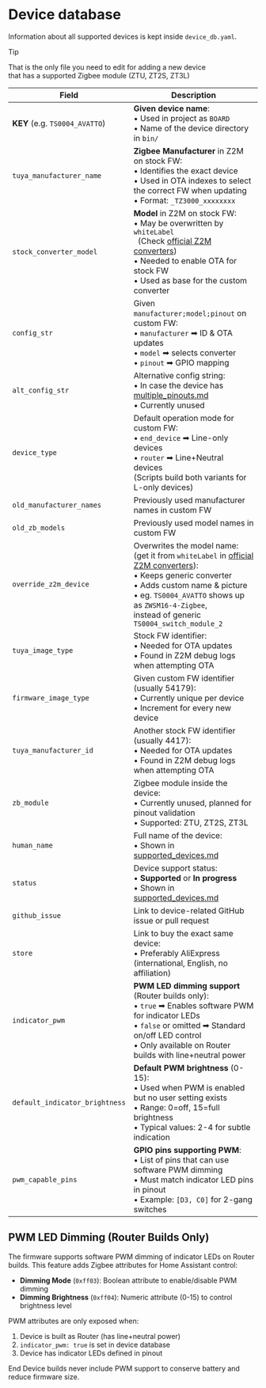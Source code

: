 # Device database

Information about all supported devices is kept inside `device_db.yaml`.

> [!TIP]  
> That is the only file you need to edit for adding a new device  
> that has a supported Zigbee module (ZTU, ZT2S, ZT3L)

[off_conv]: https://github.com/Koenkk/zigbee-herdsman-converters/tree/master/src/devices

| Field                        | Description                                                                                                                  |
|------------------------------|------------------------------------------------------------------------------------------------------------------------------|
|**KEY** (e.g. `TS0004_AVATTO`)| **Given device name**: <br> • Used in project as `BOARD` <br> • Name of the device directory in `bin/`                       |
|`tuya_manufacturer_name`      | **Zigbee Manufacturer** in Z2M on stock FW: <br> • Identifies the exact device <br> • Used in OTA indexes to select the correct FW when updating <br> • Format: `_TZ3000_xxxxxxxx` |
|`stock_converter_model`       | **Model** in Z2M on stock FW: <br> • May be overwritten by `whiteLabel` <br> &nbsp; (Check [official Z2M converters][off_conv]) <br> • Needed to enable OTA for stock FW <br> • Used as base for the custom converter |
|`config_str`                  | Given `manufacturer;model;pinout` on custom FW: <br> • `manufacturer` ➡ ID & OTA updates <br> • `model` ➡ selects converter <br> • `pinout` ➡ GPIO mapping |
|`alt_config_str`              | Alternative config string: <br> • In case the device has [multiple_pinouts.md](./multiple_pinouts.md) <br> • Currently unused|
|`device_type`                 | Default operation mode for custom FW: <br> • `end_device` ➡ Line-only devices <br> • `router` ➡ Line+Neutral devices <br> (Scripts build both variants for L-only devices) |
|`old_manufacturer_names`      | Previously used manufacturer names in custom FW                                                                              |
|`old_zb_models`               | Previously used model names in custom FW                                                                                     |
|`override_z2m_device`         | Overwrites the model name: <br> (get it from `whiteLabel` in [official Z2M converters][off_conv]): <br> • Keeps generic converter <br> • Adds custom name & picture <br> • eg. `TS0004_AVATTO` shows up as `ZWSM16-4-Zigbee`, <br> instead of generic `TS0004_switch_module_2`                                     |
|`tuya_image_type`             | Stock FW identifier: <br> • Needed for OTA updates <br> • Found in Z2M debug logs when attempting OTA                        |
|`firmware_image_type`         | Given custom FW identifier (usually 54179): <br> • Currently unique per device <br> • Increment for every new device         |
|`tuya_manufacturer_id`        | Another stock FW identifier (usually 4417): <br> • Needed for OTA updates <br> • Found in Z2M debug logs when attempting OTA |
|`zb_module`                   | Zigbee module inside the device: <br> • Currently unused, planned for pinout validation <br> • Supported: ZTU, ZT2S, ZT3L    |
|`human_name`                  | Full name of the device: <br> • Shown in [supported_devices.md](./supported_devices.md)                                      |
|`status`                      | Device support status: <br> • **Supported** or **In progress** <br> • Shown in [supported_devices.md](./supported_devices.md)|
|`github_issue`                | Link to device-related GitHub issue or pull request                                                                          |
|`store`                       | Link to buy the exact same device: <br> • Preferably AliExpress (international, English, no affiliation)                     |
|`indicator_pwm`               | **PWM LED dimming support** (Router builds only): <br> • `true` ➡ Enables software PWM for indicator LEDs <br> • `false` or omitted ➡ Standard on/off LED control <br> • Only available on Router builds with line+neutral power |
|`default_indicator_brightness`| **Default PWM brightness** (0-15): <br> • Used when PWM is enabled but no user setting exists <br> • Range: 0=off, 15=full brightness <br> • Typical values: 2-4 for subtle indication |
|`pwm_capable_pins`            | **GPIO pins supporting PWM**: <br> • List of pins that can use software PWM dimming <br> • Must match indicator LED pins in pinout <br> • Example: `[D3, C0]` for 2-gang switches |

## PWM LED Dimming (Router Builds Only)

The firmware supports software PWM dimming of indicator LEDs on Router builds. This feature adds Zigbee attributes for Home Assistant control:

- **Dimming Mode** (`0xff03`): Boolean attribute to enable/disable PWM dimming
- **Dimming Brightness** (`0xff04`): Numeric attribute (0-15) to control brightness level

PWM attributes are only exposed when:
1. Device is built as Router (has line+neutral power)
2. `indicator_pwm: true` is set in device database
3. Device has indicator LEDs defined in pinout

End Device builds never include PWM support to conserve battery and reduce firmware size.
